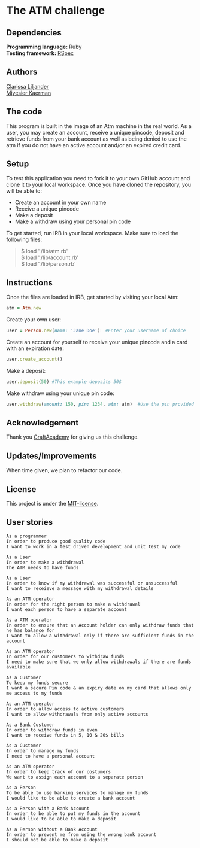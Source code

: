 # The ATM challenge

## Dependencies
**Programming language:** Ruby  
**Testing framework:** [RSpec](https://rspec.info/) 

## Authors  
[Clarissa Liljander](https://github.com/clalil)  
[Miyesier Kaerman](https://github.com/miyeaier) 

## The code  
This program is built in the image of an Atm machine in the real world. As a user, you may create an account, receive a unique pincode, deposit and retrieve funds from your bank account as well as being denied to use the atm if you do not have an active account and/or an expired credit card.  

## Setup  
To test this application you need to fork it to your own GitHub account and clone it to your local workspace. Once you have cloned the repository, you will be able to:  
* Create an account in your own name
* Receive a unique pincode
* Make a deposit  
* Make a withdraw using your personal pin code  

To get started, run IRB in your local workspace. Make sure to load the following files:  

>$ load './lib/atm.rb'  
>$ load './lib/account.rb'  
>$ load './lib/person.rb'  

## Instructions  
Once the files are loaded in IRB, get started by visiting your local Atm:  
```rb
atm = Atm.new  
```
Create your own user:  
```rb
user = Person.new(name: 'Jane Doe')  #Enter your username of choice
```

Create an account for yourself to receive your unique pincode and a card with an expiration date: 
```rb   
user.create_account()  
```

Make a deposit: 
```rb
user.deposit(50) #This example deposits 50$
```

Make withdraw using your unique pin code:  
```rb 
user.withdraw(amount: 150, pin: 1234, atm: atm)  #Use the pin provided to you when creating your account
```

## Acknowledgement  
Thank you [CraftAcademy](https://craftacademy.se/) for giving us this challenge.  

## Updates/Improvements  
When time given, we plan to refactor our code.  

## License  
This project is under the [MIT-license](https://en.wikipedia.org/wiki/MIT_License).

## User stories
```
As a programmer  
In order to produce good quality code  
I want to work in a test driven development and unit test my code  

As a User         
In order to make a withdrawal        
The ATM needs to have funds  

As a User  
In order to know if my withdrawal was successful or unsuccessful  
I want to receieve a message with my withdrawal details  

As an ATM operator  
In order for the right person to make a withdrawal  
I want each person to have a separate account  

As a ATM operator  
In order to ensure that an Account holder can only withdraw funds that he has balance for   
I want to allow a withdrawal only if there are sufficient funds in the account  

As an ATM operator  
In order for our customers to withdraw funds  
I need to make sure that we only allow withdrawals if there are funds available  

As a Customer
To keep my funds secure
I want a secure Pin code & an expiry date on my card that allows only me access to my funds  

As an ATM operator  
In order to allow access to active customers  
I want to allow withdrawals from only active accounts  

As a Bank Customer  
In order to withdraw funds in even  
I want to receive funds in 5, 10 & 20$ bills  

As a Customer  
In order to manage my funds  
I need to have a personal account  

As an ATM operator   
In order to keep track of our costumers     
We want to assign each account to a separate person  

As a Person  
To be able to use banking services to manage my funds  
I would like to be able to create a bank account  

As a Person with a Bank Account  
In order to be able to put my funds in the account  
I would like to be able to make a deposit  

As a Person without a Bank Account  
In order to prevent me from using the wrong bank account  
I should not be able to make a deposit  

```  